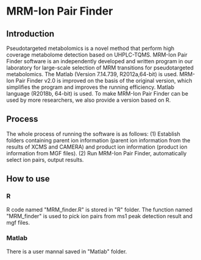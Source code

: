 # MRM-Ion Pair Finder

## Introduction
Pseudotargeted metabolomics is a novel method that perform high coverage metabolome detection based on UHPLC-TQMS. MRM-Ion Pair Finder software is an independently developed and written program in our laboratory for large-scale selection of MRM transitions for pseudotargeted metabolomics. The Matlab (Version 7.14.739, R2012a,64-bit) is used. MRM-Ion Pair Finder v2.0 is improved on the basis of the original version, which simplifies the program and improves the running efficiency. Matlab language (R2018b, 64-bit) is used. To make MRM-Ion Pair Finder can be used by more researchers, we also provide a version based on R.

## Process 
The whole process of running the software is as follows: (1) Establish folders containing parent ion information (parent ion information from the results of XCMS and CAMERA) and product ion information (product ion information from MGF files). (2) Run MRM-Ion Pair Finder, automatically select ion pairs, output results.

## How to use
### R
R code named "MRM_finder.R" is stored in "R" folder. The function named "MRM_finder" is used to pick ion pairs from ms1 peak detection result and mgf files.

### Matlab
There is a user mannal saved in "Matlab" folder.

